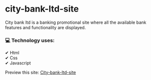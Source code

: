 <h1>city-bank-ltd-site</h1>

<p>City bank ltd is a banking promotional site where all the available bank features and functionality are displayed.</p>

<h3>💻 Technology uses:</h3>
✔ Html <br />
✔ Css <br />
✔ Javascript

Preview this site: <a href="https://city-bank-ltd-site.netlify.app/">City-bank-ltd-site</a>
